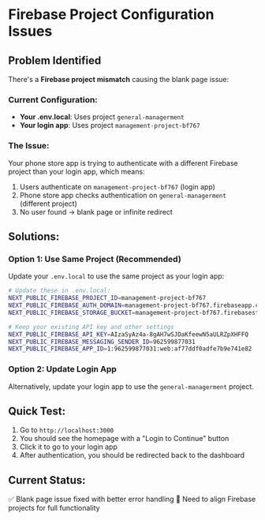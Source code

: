 # Firebase Project Configuration Issues

## Problem Identified

There's a **Firebase project mismatch** causing the blank page issue:

### Current Configuration:
- **Your .env.local**: Uses project `general-managerment`
- **Your login app**: Uses project `management-project-bf767`

### The Issue:
Your phone store app is trying to authenticate with a different Firebase project than your login app, which means:
1. Users authenticate on `management-project-bf767` (login app)
2. Phone store app checks authentication on `general-managerment` (different project)
3. No user found → blank page or infinite redirect

## Solutions:

### Option 1: Use Same Project (Recommended)
Update your `.env.local` to use the same project as your login app:

```bash
# Update these in .env.local:
NEXT_PUBLIC_FIREBASE_PROJECT_ID=management-project-bf767
NEXT_PUBLIC_FIREBASE_AUTH_DOMAIN=management-project-bf767.firebaseapp.com
NEXT_PUBLIC_FIREBASE_STORAGE_BUCKET=management-project-bf767.firebasestorage.app

# Keep your existing API key and other settings
NEXT_PUBLIC_FIREBASE_API_KEY=AIzaSyAz4a-8gAH7wSJDaKfeewN5aULRZpXHFFQ
NEXT_PUBLIC_FIREBASE_MESSAGING_SENDER_ID=962599877031
NEXT_PUBLIC_FIREBASE_APP_ID=1:962599877031:web:af77ddf0adfe7b9e741e82
```

### Option 2: Update Login App
Alternatively, update your login app to use the `general-managerment` project.

## Quick Test:
1. Go to `http://localhost:3000`
2. You should see the homepage with a "Login to Continue" button
3. Click it to go to your login app
4. After authentication, you should be redirected back to the dashboard

## Current Status:
✅ Blank page issue fixed with better error handling
🔄 Need to align Firebase projects for full functionality